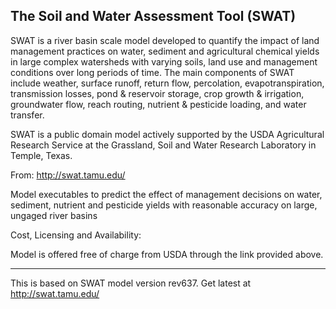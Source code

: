 ## The Soil and Water Assessment Tool (SWAT)

SWAT is a river basin scale model developed to quantify the impact of land management practices on water, sediment
and agricultural chemical yields in large complex watersheds with varying soils, land use and management conditions
over long periods of time. The main components of SWAT include weather, surface runoff, return flow, percolation,
evapotranspiration, transmission losses, pond & reservoir storage, crop growth & irrigation, groundwater flow, reach
routing, nutrient & pesticide loading, and water transfer.

SWAT is a public domain model actively supported by the USDA Agricultural Research Service at the Grassland, Soil and
Water Research Laboratory in Temple, Texas.

From: http://swat.tamu.edu/

Model executables to predict the effect of management decisions on water, sediment, nutrient and pesticide yields with reasonable accuracy on large, ungaged river basins

Cost, Licensing and Availability:

Model is offered free of charge from USDA through the link provided above. 

---

This is based on SWAT model version rev637. Get latest at http://swat.tamu.edu/
